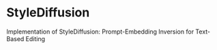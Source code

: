 # StyleDiffusion
Implementation of StyleDiffusion: Prompt-Embedding Inversion for Text-Based Editing
